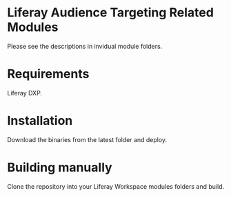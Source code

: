 # Liferay Audience Targeting Related Modules

Please see the descriptions in invidual module folders.

# Requirements

Liferay DXP.

# Installation

Download the binaries from the latest folder and deploy.

# Building manually

Clone the repository into your Liferay Workspace modules folders and build.

